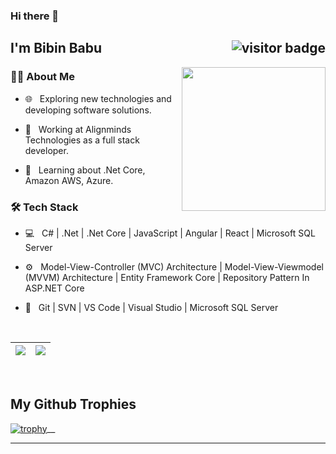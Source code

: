 ### Hi there 👋


<h2> I'm Bibin Babu <img align='right' src="https://visitor-badge.laobi.icu/badge?page_id=hareendranmg.hareendranmg&style=flat-square" alt="visitor badge"/> </h2>

<img src="https://raw.githubusercontent.com/MicaelliMedeiros/micaellimedeiros/master/image/computer-illustration.png" width="230" align='right'>

<h3> 🧑‍💻 About Me </h3>



- 🌐 &nbsp; Exploring new technologies and developing software solutions.

- 💼 &nbsp; Working at Alignminds Technologies as a full stack developer.

- 🌱 &nbsp; Learning about .Net Core, Amazon AWS, Azure.


<h3>🛠 Tech Stack</h3>


- 💻 &nbsp; C#&nbsp;|&nbsp;.Net&nbsp;|&nbsp;.Net Core&nbsp;|&nbsp;JavaScript&nbsp;|&nbsp;Angular&nbsp;|&nbsp;React&nbsp;|&nbsp;Microsoft SQL Server

- ⚙️ &nbsp; Model-View-Controller (MVC) Architecture | Model-View-Viewmodel (MVVM) Architecture | Entity Framework Core | Repository Pattern In ASP.NET Core

- 🔧 &nbsp; Git | SVN | VS Code | Visual Studio | Microsoft SQL Server


<br/>

<div>

![](https://github-readme-stats.vercel.app/api?username=BibinBabu1198&show_icons=true&count_private=true&hide=issues) | ![](https://github-readme-stats.vercel.app/api/top-langs/?username=BibinBabu1198&layout=compact)
----------------------------------------------------------------------------------------------------------------------------- | --------------------------------------------------------------------------------------------------------

</div>
<br/>

## My Github Trophies
[![trophy](https://github-profile-trophy.vercel.app/?username=BibinBabu1198)](https://github.com/BibinBabu1198/github-profile-trophy)__ 

----------------------------------------------------------------------------------------------------------------------------------------------------------------------------

<br />


